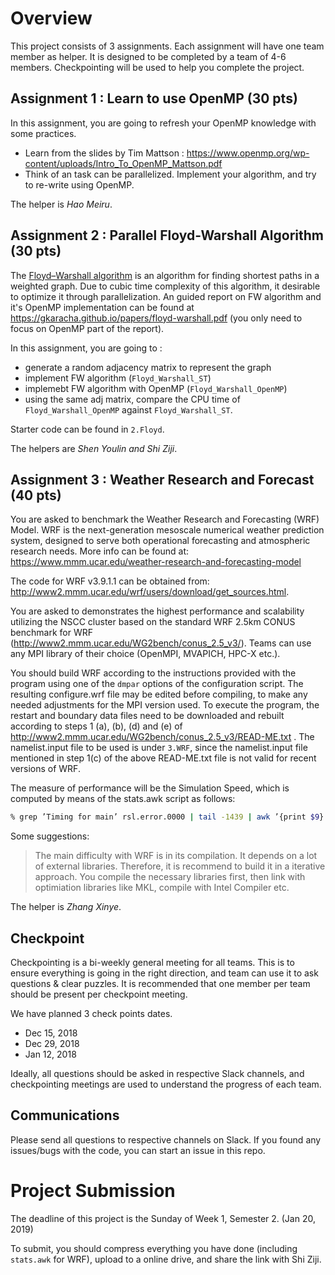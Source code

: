 # Overview

This project consists of 3 assignments. Each assignment will have one team member as helper. It is designed to be completed by a team of 4-6 members. Checkpointing will be used to help you complete the project.

## Assignment 1 : Learn to use OpenMP (30 pts)

In this assignment, you are going to refresh your OpenMP knowledge with some practices. 

* Learn from the slides by Tim Mattson : https://www.openmp.org/wp-content/uploads/Intro_To_OpenMP_Mattson.pdf
* Think of an task can be parallelized. Implement your algorithm, and try to re-write using OpenMP.

The helper is *Hao Meiru*.

## Assignment 2 : Parallel Floyd-Warshall Algorithm (30 pts)

The [Floyd–Warshall algorithm](https://en.wikipedia.org/wiki/Floyd–Warshall_algorithm) is an algorithm for finding shortest paths in a weighted graph. Due to cubic time complexity of this algorithm, it desirable to optimize it through parallelization. An guided report on FW algorithm and it's OpenMP implementation can be found at https://gkaracha.github.io/papers/floyd-warshall.pdf (you only need to focus on OpenMP part of the report).

In this assignment, you are going to :

* generate a random adjacency matrix to represent the graph
* implement FW algorithm (`Floyd_Warshall_ST`)
* implemebt FW algorithm with OpenMP (`Floyd_Warshall_OpenMP`)
* using the same adj matrix, compare the CPU time of `Floyd_Warshall_OpenMP` against `Floyd_Warshall_ST`.

Starter code can be found in `2.Floyd`.

The helpers are *Shen Youlin and Shi Ziji*.

## Assignment 3 : Weather Research and Forecast (40 pts)

You are asked to benchmark the Weather Research and Forecasting (WRF) Model. WRF is the next-generation mesoscale numerical weather prediction system, designed to serve both operational forecasting and atmospheric research needs. More info can be found at: https://www.mmm.ucar.edu/weather-research-and-forecasting-model

The code for WRF v3.9.1.1 can be obtained from: http://www2.mmm.ucar.edu/wrf/users/download/get_sources.html.

You are asked to demonstrates the highest performance and scalability utilizing the NSCC cluster based on the standard WRF 2.5km CONUS benchmark for WRF (http://www2.mmm.ucar.edu/WG2bench/conus_2.5_v3/). Teams can use any MPI library of their choice (OpenMPI, MVAPICH, HPC-X etc.).

You should build WRF according to the instructions provided with the program using one of the `dmpar` options of the configuration script.  The resulting configure.wrf file may be edited before compiling, to make any needed adjustments for the MPI version used.  To execute the program, the restart and boundary data files need to be downloaded and rebuilt according to steps 1 (a), (b), (d) and (e) of http://www2.mmm.ucar.edu/WG2bench/conus_2.5_v3/READ-ME.txt . The namelist.input file to be used is under `3.WRF`, since the namelist.input file mentioned in step 1(c) of the above READ-ME.txt file is not valid for recent versions of WRF.

The measure of performance will be the Simulation Speed, which is computed by means of the stats.awk script as follows:

```sh
% grep ’Timing for main’ rsl.error.0000 | tail -1439 | awk ’{print $9}’ | awk -f stats.awk
```

Some suggestions: 
> The main difficulty with WRF is in its compilation. It depends on a lot of external libraries. Therefore, it is recommend to build it in a iterative approach. You compile the necessary libraries first, then link with optimiation libraries like MKL, compile with Intel Compiler etc.

The helper is *Zhang Xinye*.

## Checkpoint

Checkpointing is a bi-weekly general meeting for all teams. This is to ensure everything is going in the right direction, and team can use it to ask questions & clear puzzles. It is recommended that one member per team should be present per checkpoint meeting.

We have planned 3 check points dates.

* Dec 15, 2018
* Dec 29, 2018
* Jan 12, 2018

Ideally, all questions should be asked in respective Slack channels, and checkpointing meetings are used to understand the progress of each team.

## Communications

Please send all questions to respective channels on Slack. If you found any issues/bugs with the code, you can start an issue in this repo.

# Project Submission

The deadline of this project is the Sunday of Week 1, Semester 2. (Jan 20, 2019)

To submit, you should compress everything you have done (including `stats.awk` for WRF), upload to a online drive, and share the link with Shi Ziji.